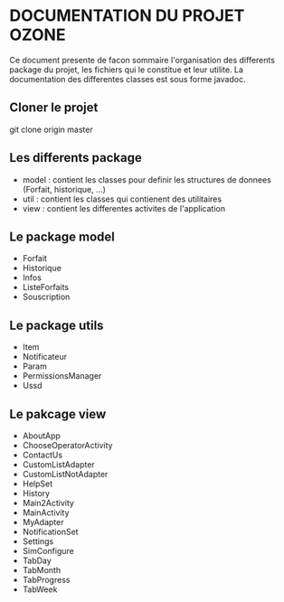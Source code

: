 DOCUMENTATION DU PROJET OZONE
=============================

Ce document presente de facon sommaire l'organisation des differents package du projet, les fichiers qui le constitue et leur utilite.
La documentation des differentes classes est sous forme javadoc.

Cloner le projet
----------------

git clone origin master

Les differents package
----------------------
* model : contient les classes pour definir les structures de donnees (Forfait, historique, ...)
* util : contient les classes qui contienent des utilitaires
* view : contient les differentes activites de l'application

Le package model
----------------
* Forfait
* Historique
* Infos
* ListeForfaits
* Souscription

Le package utils
----------------
* Item
* Notificateur
* Param
* PermissionsManager
* Ussd

Le pakcage view
---------------
* AboutApp
* ChooseOperatorActivity
* ContactUs
* CustomListAdapter
* CustomListNotAdapter
* HelpSet
* History
* Main2Activity
* MainActivity
* MyAdapter
* NotificationSet
* Settings
* SimConfigure
* TabDay
* TabMonth
* TabProgress
* TabWeek


